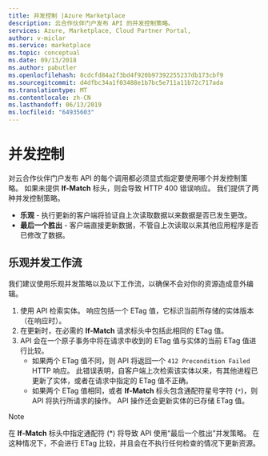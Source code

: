 ```yaml
---
title: 并发控制 |Azure Marketplace
description: 云合作伙伴门户发布 API 的并发控制策略。
services: Azure, Marketplace, Cloud Partner Portal,
author: v-miclar
ms.service: marketplace
ms.topic: conceptual
ms.date: 09/13/2018
ms.author: pabutler
ms.openlocfilehash: 8cdcfd84a2f3bd4f920b97392255237db173cbf9
ms.sourcegitcommit: d4dfbc34a1f03488e1b7bc5e711a11b72c717ada
ms.translationtype: MT
ms.contentlocale: zh-CN
ms.lasthandoff: 06/13/2019
ms.locfileid: "64935603"
---
```

# <a name="concurrency-control"></a>并发控制

对云合作伙伴门户发布 API 的每个调用都必须显式指定要使用哪个并发控制策略。 如果未提供 **If-Match** 标头，则会导致 HTTP 400 错误响应。 我们提供了两种并发控制策略。

-   **乐观** - 执行更新的客户端将验证自上次读取数据以来数据是否已发生更改。
-   **最后一个胜出** - 客户端直接更新数据，不管自上次读取以来其他应用程序是否已修改了数据。

<a name="optimistic-concurrency-workflow"></a>乐观并发工作流
-------------------------------

我们建议使用乐观并发策略以及以下工作流，以确保不会对你的资源造成意外编辑。

1.  使用 API 检索实体。 响应包括一个 ETag 值，它标识当前所存储的实体版本（在响应时）。
2.  在更新时，在必需的 **If-Match** 请求标头中包括此相同的 ETag 值。
3.  API 会在一个原子事务中将在请求中收到的 ETag 值与实体的当前 ETag 值进行比较。
    *   如果两个 ETag 值不同，则 API 将返回一个 `412 Precondition Failed` HTTP 响应。 此错误表明，自客户端上次检索该实体以来，有其他进程已更新了实体，或者在请求中指定的 ETag 值不正确。
    *  如果两个 ETag 值相同，或者 **If-Match** 标头包含通配符星号字符 (`*`)，则 API 将执行所请求的操作。 API 操作还会更新实体的已存储 ETag 值。


> [!NOTE]
> 在 **If-Match** 标头中指定通配符 (*) 将导致 API 使用“最后一个胜出”并发策略。 在这种情况下，不会进行 ETag 比较，并且会在不执行任何检查的情况下更新资源。 
